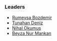 ### Leaders

* [Rumeysa Bozdemir](mailto:rumeysa.bozdemir@owasp.org)	
* [Tunahan Deniz](mailto:tunahan.deniz@owasp.org)
* [Nihal Okumus](mailto:nihal.okumus@owasp.org)
* [Beyza Nur Mankan](mailto:beyza.nurmankan@owasp.org)
